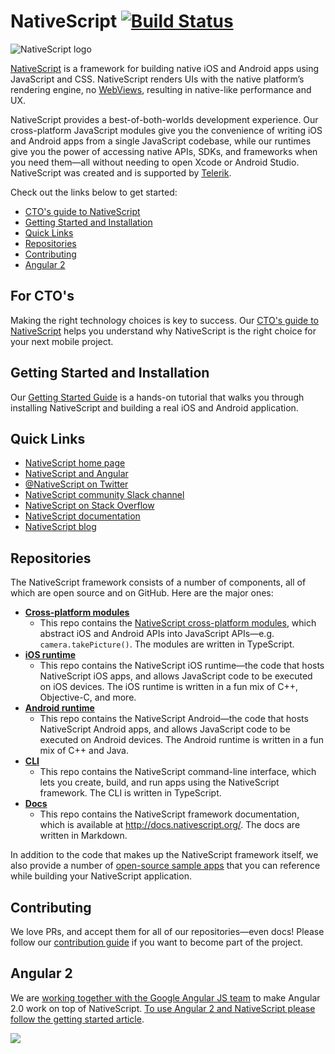 # NativeScript [![Build Status](https://travis-ci.org/NativeScript/NativeScript.svg?branch=master)](https://travis-ci.org/NativeScript/NativeScript)

![NativeScript logo](http://i.imgur.com/YmNIMqS.png)

[NativeScript](http://www.nativescript.org) is a framework for building native iOS and Android apps using JavaScript and CSS. NativeScript renders UIs with the native platform’s rendering engine, no [WebViews](http://developer.telerik.com/featured/what-is-a-webview/), resulting in native-like performance and UX.

NativeScript provides a best-of-both-worlds development experience. Our cross-platform JavaScript modules give you the convenience of writing iOS and Android apps from a single JavaScript codebase, while our runtimes give you the power of accessing native APIs, SDKs, and frameworks when you need them—all without needing to open Xcode or Android Studio. NativeScript was created and is supported by [Telerik](http://www.telerik.com/).

Check out the links below to get started:

* [CTO's guide to NativeScript](#for-ctos)
* [Getting Started and Installation](#getting-started-and-installation)
* [Quick Links](#quick-links)
* [Repositories](#repositories)
* [Contributing](#contributing)
* [Angular 2](#angular-2)

## For CTO's

Making the right technology choices is key to success. Our [CTO's guide to NativeScript](https://www.nativescript.org/ctos-guide) helps you understand why NativeScript is the right choice for your next mobile project.

## Getting Started and Installation

Our [Getting Started Guide](http://docs.nativescript.org/start/getting-started) is a hands-on tutorial that walks you through installing NativeScript and building a real iOS and Android application.

## Quick Links

- [NativeScript home page](http://nativescript.org)
- [NativeScript and Angular](http://docs.nativescript.org/angular/tutorial/ng-chapter-0)
- [@NativeScript on Twitter](http://twitter.com/NativeScript)
- [NativeScript community Slack channel](http://developer.telerik.com/wp-login.php?action=slack-invitation)
- [NativeScript on Stack Overflow](http://stackoverflow.com/questions/tagged/nativescript)
- [NativeScript documentation](http://docs.nativescript.org/)
- [NativeScript blog](http://www.nativescript.org/blog)

## Repositories

The NativeScript framework consists of a number of components, all of which are open source and on GitHub. Here are the major ones:

- **[Cross-platform modules](//github.com/NativeScript/NativeScript/)**
    - This repo contains the [NativeScript cross-platform modules](http://docs.nativescript.org/core-concepts/modules), which abstract iOS and Android APIs into JavaScript APIs—e.g. `camera.takePicture()`. The modules are written in TypeScript.
- **[iOS runtime](//github.com/NativeScript/ios-runtime/)**
    - This repo contains the NativeScript iOS runtime—the code that hosts NativeScript iOS apps, and allows JavaScript code to be executed on iOS devices. The iOS runtime is written in a fun mix of C++, Objective-C, and more.
- **[Android runtime](//github.com/NativeScript/android-runtime)**
    - This repo contains the NativeScript Android—the code that hosts NativeScript Android apps, and allows JavaScript code to be executed on Android devices. The Android runtime is written in a fun mix of C++ and Java.
- **[CLI](//github.com/NativeScript/nativescript-cli)**
    - This repo contains the NativeScript command-line interface, which lets you create, build, and run apps using the NativeScript framework. The CLI is written in TypeScript.
- **[Docs](//github.com/NativeScript/docs)**
    - This repo contains the NativeScript framework documentation, which is available at <http://docs.nativescript.org/>. The docs are written in Markdown.

In addition to the code that makes up the NativeScript framework itself, we also provide a number of [open-source sample apps](https://www.nativescript.org/app-samples-with-code) that you can reference while building your NativeScript application.

## Contributing

We love PRs, and accept them for all of our repositories—even docs! Please follow our [contribution guide](https://www.nativescript.org/contribute) if you want to become part of the project.

## Angular 2

We are [working together with the Google Angular JS team](http://angularjs.blogspot.com/2015/12/building-mobile-apps-with-angular-2-and.html) to make Angular 2.0 work on top of NativeScript. [To use Angular 2 and NativeScript please follow the getting started article](http://docs.nativescript.org/angular/tutorial/ng-chapter-0).

![](https://ga-beacon.appspot.com/UA-111455-24/nativescript/nativescript?pixel) 
